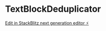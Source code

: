 # TextBlockDeduplicator

[Edit in StackBlitz next generation editor ⚡️](https://stackblitz.com/~/github.com/BeardedBestie/TextBlockDeduplicator)